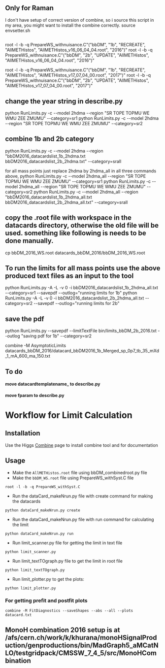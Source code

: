 ## Only for Raman 
I don't have setup of correct version of combine, so i source this script in my area, you might want to install the combine correctly. 
source envsetter.sh

## 
root -l -b -q PrepareWS_withnuisance.C"(\"bbDM\", \"1b\", \"RECREATE\", \"AllMETHistos\", \"AllMETHistos_v16_06_04_04.root\", \"2016\")" 
root -l -b -q PrepareWS_withnuisance.C"(\"bbDM\", \"2b\", \"UPDATE\", \"AllMETHistos\", \"AllMETHistos_v16_06_04_04.root\", \"2016\")"

root -l -b -q PrepareWS_withnuisance.C"(\"bbDM\", \"1b\", \"RECREATE\", \"AllMETHistos\", \"AllMETHistos_v17_07_04_00.root\", \"2017\")"
root -l -b -q PrepareWS_withnuisance.C"(\"bbDM\", \"2b\", \"UPDATE\", \"AllMETHistos\", \"AllMETHistos_v17_07_04_00.root\", \"2017\")"


## change the year string in describe.py 
python RunLimits.py -c --model 2hdma --region "SR TOPE TOPMU WE WMU ZEE ZMUMU" --category=sr1
python RunLimits.py -c --model 2hdma --region "SR TOPE TOPMU WE WMU ZEE ZMUMU" --category=sr2


##  combine 1b and 2b category 
python RunLimits.py -c --model 2hdma --region "bbDM2016_datacardslist_1b_2hdma.txt bbDM2016_datacardslist_2b_2hdma.txt" --category=srall



for all mass points just replace 2hdma by 2hdma_all in all three commands above, 
python RunLimits.py -c --model 2hdma_all --region "SR TOPE TOPMU WE WMU ZEE ZMUMU" --category=sr1
python RunLimits.py -c --model 2hdma_all --region "SR TOPE TOPMU WE WMU ZEE ZMUMU" --category=sr2
python RunLimits.py -c --model 2hdma_all --region "bbDM2016_datacardslist_1b_2hdma_all.txt bbDM2016_datacardslist_2b_2hdma_all.txt" --category=srall


## copy the .root file with workspace in the datacards directory, otherwise the old file will be used. something like following is needs to be done manually. 
cp bbDM_2016_WS.root datacards_bbDM_2016/bbDM_2016_WS.root 


## To run the limits for all mass points use the above produced text files as an input to the tool 

python RunLimits.py -A -L -v 0 -i bbDM2016_datacardslist_1b_2hdma_all.txt --category=sr1 --savepdf --outlog="running limits for 1b"
python RunLimits.py -A -L -v 0 -i bbDM2016_datacardslist_2b_2hdma_all.txt --category=sr2 --savepdf --outlog="running limits for 2b"


## save the pdf 
python RunLimits.py --savepdf --limitTextFile bin/limits_bbDM_2b_2016.txt --outlog "saving pdf for 1b" --category=sr2

combine -M AsymptoticLimits datacards_bbDM_2016/datacard_bbDM2016_1b_Merged_sp_0p7_tb_35_mXd_1_mA_600_ma_150.txt








## To do 

#### move datacardtemplatename_ to describe.py 
#### move fparam to describe.py 


# Workflow for Limit Calculation
## Installation
Use the Higgs [Combine](http://cms-analysis.github.io/HiggsAnalysis-CombinedLimit/) page to install combine tool and for documentation

## Usage
* Make the ```AllMETHistos.root``` file using bbDM_combinedroot.py file
* Make the ```bbDM_WS.root``` file using PrepareWS_withSyst.C file
```
root -l -b -q PrepareWS_withSyst.C
```
* Run the dataCard_makeNrun.py file with create command for making the datacards
```
python dataCard_makeNrun.py create
```
* Run the dataCard_makeNrun.py file with run command for calculating the limit
```
python dataCard_makeNrun.py run
```
* Run limit_scanner.py file for getting the limit in text file
```
python limit_scanner.py
```
* Run limit_textTOgraph.py file to get the limit in root file
```
python limit_textTOgraph.py
```
* Run limit_plotter.py to get the plots:
```
python limit_plotter.py
```

### For getting prefit and postfit plots
```
combine -M FitDiagnostics --saveShapes --abs --all --plots datacard.txt
```


## MonoH combination 2016 setup is at /afs/cern.ch/work/k/khurana/monoHSignalProduction/genproductions/bin/MadGraph5_aMCatNLO/testgridpack/CMSSW_7_4_5/src/MonoHCombination
 
